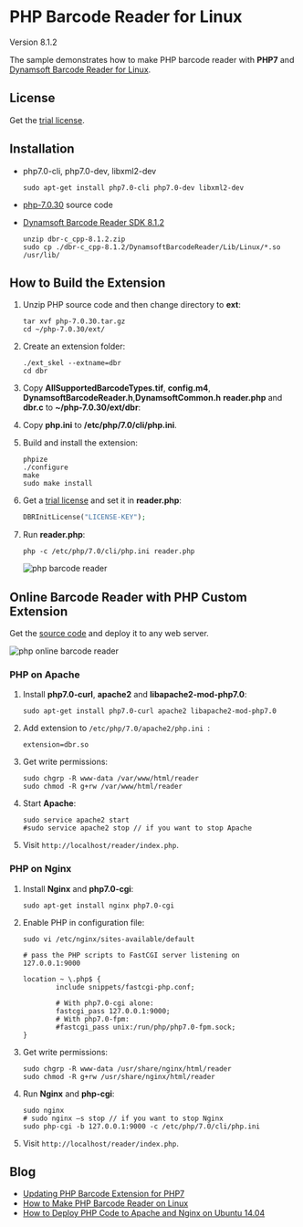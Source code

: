 # PHP Barcode Reader for Linux
Version 8.1.2

The sample demonstrates how to make PHP barcode reader with **PHP7** and [Dynamsoft Barcode Reader for Linux](https://www.dynamsoft.com/Products/barcode-reader-c-api-linux.aspx).

## License
Get the [trial license](https://www.dynamsoft.com/CustomerPortal/Portal/Triallicense.aspx).

## Installation
* php7.0-cli, php7.0-dev, libxml2-dev

    ``` 
    sudo apt-get install php7.0-cli php7.0-dev libxml2-dev
    ```
* [php-7.0.30](https://www.php.net/distributions/php-7.0.30.tar.bz2) source code 
* [Dynamsoft Barcode Reader SDK 8.1.2](https://github.com/dynamsoft-dbr/linux-php-barcode-reader-/releases/tag/v8.1.2)

    ```
    unzip dbr-c_cpp-8.1.2.zip
    sudo cp ./dbr-c_cpp-8.1.2/DynamsoftBarcodeReader/Lib/Linux/*.so /usr/lib/
    ```

## How to Build the Extension
1. Unzip PHP source code and then change directory to **ext**:

    ```
    tar xvf php-7.0.30.tar.gz
    cd ~/php-7.0.30/ext/
    ```

2. Create an extension folder:

    ```
    ./ext_skel --extname=dbr
    cd dbr
    ```

3. Copy **AllSupportedBarcodeTypes.tif**, **config.m4**, **DynamsoftBarcodeReader.h**,**DynamsoftCommon.h** **reader.php** and **dbr.c** to **~/php-7.0.30/ext/dbr**:
4. Copy **php.ini** to **/etc/php/7.0/cli/php.ini**.
5. Build and install the extension:
    
    ```
    phpize
    ./configure
    make
    sudo make install
    ```
6. Get a [trial license](https://www.dynamsoft.com/CustomerPortal/Portal/Triallicense.aspx) and set it in **reader.php**:

    ```php
    DBRInitLicense("LICENSE-KEY");
    ```

7. Run **reader.php**:
    
    ```
    php -c /etc/php/7.0/cli/php.ini reader.php
    ```
    
    ![php barcode reader](https://www.codepool.biz/wp-content/uploads/images/linux-php-barcode.png)


## Online Barcode Reader with PHP Custom Extension
Get the [source code][3] and deploy it to any web server.

![php online barcode reader](https://www.codepool.biz/wp-content/uploads/images/php-dbr-online.png)

### PHP on Apache
1. Install **php7.0-curl**, **apache2** and **libapache2-mod-php7.0**:

    ```
    sudo apt-get install php7.0-curl apache2 libapache2-mod-php7.0
    ```
2. Add extension to `/etc/php/7.0/apache2/php.ini `:

    ```
    extension=dbr.so
    ```
3. Get write permissions:

    ```
    sudo chgrp -R www-data /var/www/html/reader
    sudo chmod -R g+rw /var/www/html/reader
    ```
4. Start **Apache**:
    
    ```
    sudo service apache2 start
    #sudo service apache2 stop // if you want to stop Apache
    ```
5. Visit `http://localhost/reader/index.php`.

### PHP on Nginx
1. Install **Nginx** and **php7.0-cgi**:

    ```
    sudo apt-get install nginx php7.0-cgi
    ```
2. Enable PHP in configuration file:
    
    ```
    sudo vi /etc/nginx/sites-available/default

    # pass the PHP scripts to FastCGI server listening on 127.0.0.1:9000

    location ~ \.php$ {
            include snippets/fastcgi-php.conf;

            # With php7.0-cgi alone:
            fastcgi_pass 127.0.0.1:9000;
            # With php7.0-fpm:
            #fastcgi_pass unix:/run/php/php7.0-fpm.sock;
    }
    ```

3. Get write permissions:
    
    ```
    sudo chgrp -R www-data /usr/share/nginx/html/reader
    sudo chmod -R g+rw /usr/share/nginx/html/reader
    ```
4. Run **Nginx** and **php-cgi**:
    
    ```
    sudo nginx
    # sudo nginx –s stop // if you want to stop Nginx
    sudo php-cgi -b 127.0.0.1:9000 -c /etc/php/7.0/cli/php.ini
    ```
5. Visit `http://localhost/reader/index.php`.

## Blog
* [Updating PHP Barcode Extension for PHP7](http://www.codepool.biz/php-barcode-linux-ubuntu-php7.html)
* [How to Make PHP Barcode Reader on Linux][4]
* [How to Deploy PHP Code to Apache and Nginx on Ubuntu 14.04][5]

[1]:http://labs.dynamsoft.com/linux-barcode-reader-overview.htm
[2]:http://php.net/downloads.php
[3]:https://github.com/dynamsoftlabs/linux-php-barcode-reader-/tree/master/reader
[4]:http://www.codepool.biz/linux-php-barcode-reader.html
[5]:http://www.codepool.biz/deploy-php-nginx-apache-ubuntu.html

